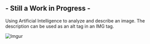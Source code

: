 ## - Still a Work in Progress -

Using Artificial Intelligence to analyze and describe an image. The description can be used as an alt tag in an IMG tag.

![Imgur](https://i.imgur.com/0wcR8Nd.png)
